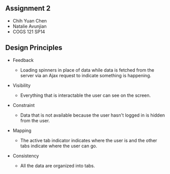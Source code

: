 Assignment 2
------
- Chih Yuan Chen
- Natalie Avunjian
- COGS 121 SP14

Design Principles
--------------
- Feedback
  - Loading spinners in place of data while data is fetched from the server via an Ajax request to indicate something is happening.

- Visibility
  - Everything that is interactable the user can see on the screen.

- Constraint
  - Data that is not available because the user hasn't logged in is hidden from the user.

- Mapping
  - The active tab indicator indicates where the user is and the other tabs indicate where the user can go.

- Consistency
  - All the data are organized into tabs.

